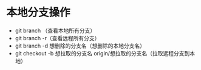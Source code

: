 # 本地分支操作
- git branch （查看本地所有分支）
- git branch -r（查看远程所有分支）
- git branch -d 想删除的分支名（想删除的本地分支名）
- git checkout -b 想拉取的分支名 origin/想拉取的分支名（拉取远程分支到本地）


